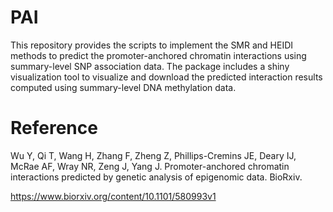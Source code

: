 # PAI
This repository provides the scripts to implement the SMR and HEIDI methods to predict the promoter-anchored chromatin interactions using summary-level SNP association data. The package includes a shiny visualization tool to visualize and download the predicted interaction results computed using summary-level DNA methylation data. 

# Reference

Wu Y, Qi T, Wang H, Zhang F, Zheng Z, Phillips-Cremins JE, Deary IJ, McRae AF, Wray NR, Zeng J, Yang J. Promoter-anchored chromatin interactions predicted by genetic analysis of epigenomic data. BioRxiv.

https://www.biorxiv.org/content/10.1101/580993v1
